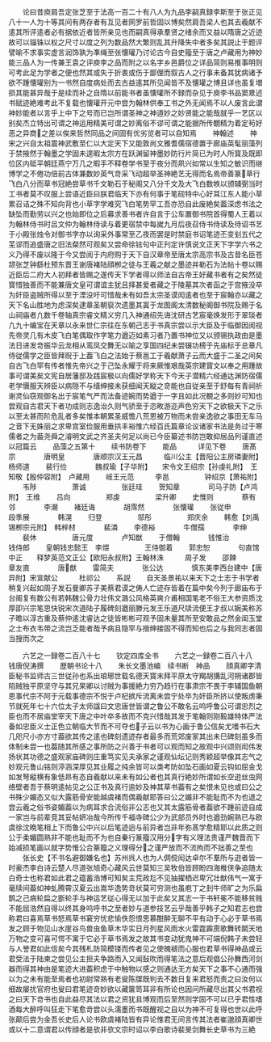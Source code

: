 <!-- { "loadSidebar": true } -->
　　论曰昔庾肩吾定张芝至于法高一百二十有八人为九品李嗣真録李斯至于张正见八十一人为十等其间有两存者有互见者网罗前哲固以博矣然肩吾梁人也其去羲献不逺其所评逺者必有据依近者皆所亲见也而嗣真得承羣贤之绪余而又益以隋唐之近迹故可以锱铢以权之尺寸以度之列为数品然大繁则乱其升降失中者多矣其説止于题评譬喻不求事实虚言润饰孰为凖绳至张懐瓘乃讨论古今自史籀至于唐之卢藏用为神妙能三品人为一传兼王袁之评庾李之品而附之以名字乡邑爵位之详品简则易推事明则可考此足为学者之便也然其或失于折衷或伤于鄙俚而叙古人之行事未备其犹病诸予欲不踵懐瓘别为一书然自度病处而去古益逺其所见闻皆不及懐瓘之博且详也虽复増损其能甚异哉于是续而补之自隋以前能书者虽懐瓘所不録而杂见于庾李书品窦臮述书赋迹絶难考此不复载也懐瓘开元中尝为翰林供奉工书之外无闻焉不以人废言此谓神妙能者以言乎上中下之号而已岂所谓圣神之神道妙之妙贤能之能哉就乎一艺区以别矣杰立特出可谓之神运用精美可谓之妙离俗不谬可谓之能据所传覩精为着定茍好恶之异商之差以俟来哲然同品之间固有优劣览者可以自知焉
　　神翰述
　　神宋之兴自太祖震神武敷至仁以大定天下又能敦尚文雅耆儒宿德置于廊庙英髦丽藻列于禁掖然于翰墨之学固未遑暇太宗方在跃渊留神墨妙防行片简已为时人所寳及既即位区内砥平朝廷燕宁万几之暇手不释卷学书至于夜分而夙兴如常以生知之敏识而继博学之不倦功倍前古体兼数妙英气竒采飞动超举圣神絶艺无得而名焉帝善篆草行飞白八分而草书冠絶尝草书千文勒石于秘阁又八分千文及大飞白数帙以颁辅弼当时工书者莫不叹服上尝语近臣曰朕君临天下亦有何事于笔砚特中心好耳江东人能小草累召诘之殊不知向背也小草字学难究飞白笔势罕工吾亦恐自此废絶矣葢深虑书法之缺坠而勤劳以兴之也始即位之后募求善书者许自言于公车置御书院首得蜀人王着以为翰林侍书时吕文仲为翰林侍读与着更宿禁中每嵗九月后夜召侍书侍读及待诏书艺于小殿张烛令对御书字亦以询采外事常至乙夜而罢是时禁庭书诏笔迹丕变刬五代之芜谬而追盛唐之旧法粲然可观矣又尝命徐铉句中正刋定许慎说文正天下字学六书之义乃得不废以隆于今又尝阅于内府购于天下自汉章帝至唐太宗高宗书及古昔名臣苍颉张芝钟繇杜预东晋王谢唐褚陆顔栁之徒与王羲之献之墨迹并勒石为法帖十卷以赐近臣后二府大人初拜者皆赐之遂传天下学者得以师法自古帝王好藏书者有之矣然徒寳惜独善而不能兼唐文皇可谓谊主犹且择甚爱者藏之于陵墓其次者函之于宫掖没卒为奸臣盗贼所得以至于湮没吁可惜哉未有如吾太宗圣谟闳逺者也至于宸翰亦以藏之天下名山胜地为虑深矣逮章圣朝裒次遗墨其寘于龙图阁太清数秘阁御书院及赐于名山祠庙者凢数千卷轴真宗睿文精义穷几入神通绍先诲沈研古艺宸毫焕发形于翠琰者凢九十编宝在天章以永来世仁宗往在东朝己志于书真宗尝以示大臣及于临御因阅视先帝灵几有木皮飞白笔偶取作字笔力遒迈如素习者乃置书神位又以颁锡执政由是墨法日进发竒振华云龙相从鸾凤交舞无以喻之享国四纪未尝辍功榜于先庙标于总章凡侍従儒学之臣皆拜贶于上葢飞白之法始于蔡邕工于羲献萧子云而大盛于二圣之间矣自古飞白罕有传者惟先帝兴之于己坠永耀于将来厥惟艰哉英宗建寳文以奉之用踵故事可谓美矣文宪自居藩邸及践宸极以向儒好学称天下今天子潜精六经通达渊防宿儒老学慑服天辨臣以病隠不与缙绅接未获细闻天縦之竒能也自従亲至于舒每有青祠祈谢灵仙窃观御名出于宸笔气严而法备迹婉而势遒于一字且如此况覩之多则妙可知也尝观自古君天下者功成则志逸治久则气骄至于恣畋游迩声色穷天下之欲极天下之乐以至太甚而阶危乱者多矣惟本朝累圣威憺八荒恩被万物而未尝亲逸欲之事田无车马之音下无姝丽之求卑宫室俭服用垂拱丰裕惟六经百氏篇章论议诸家书法是务过于寒儒者之为葢尧舜之濬明文武之齐圣夫何足以尚已今臣纂述书防岂敢抑居品列谨直述以冠篇云
　　品藻之五第十
　　续书防卷下
　　能品　　　详见下卷
　　唐髙宗　　　　唐明皇　　　　唐顺宗汉王元昌　　　临川公主【晋阳公主房璘妻附】杨师道
　　裴行俭　　　　魏叔瑜【子华附】　　宋令文王绍宗【孙虔礼附】　王知敬【殷仲容附】　卢藏用
　　岐王元范　　　李邕　　　　　钟绍京【萧祐附】
　　韦陟　　　　　萧诚　　　　　张廷珪
　　贺知章　　　　司马子防【卢鸿附】　王维
　　吕向　　　　　郑虔　　　　　梁升卿
　　史惟则　　　　蔡有邻　　　　李潮
　　褚廷诲　　　　胡霈然　　　　张懐瓘
　　张従申　　　　段季展　　　　韩滉
　　归登　　　　　邬彤　　　　　郑庆余
　　韩愈【刘禹锡栁宗元附】　韩梓材　　　　裴潾
　　李德裕　　　　牛僧孺　　　　李绅
　　裴休　　　　　唐元度　　　　卢知猷
　　于僧翰　　　　钱惟治　　　　钱侍郎
　　皇朝钱忠懿王　李煜　　　　　王侍御着
　　郭忠恕　　　　句直馆中正　　释梦英范文正公【欧阳永叔附】王翰林洙　　　周子发
　　邵餗　　　　　章友直　　　　唐猷
　　雷简夫　　　　张公达　　　　慎东美李西台建中【唐异附】宋宣献公　　　杜祁公
　　系説
　　自天圣景祐以来天下之士志于书学者稍复兴起如周子发石曼卿苏子美蔡君谟之俦人亡迹存皆着在篇中矣今列于廊庙布于台阁复有数公有若韩魏公骨力壮伟文潞公风格英爽介甫相国笔老不俗王大参资质沈厚卲兴宗笔思快锐宋次道陆子履碑刻遒丽滕元发王乐道尺牍流便王才叔以婉美称苏子曕以淳古重及蔡仲逺沈睿达之徒皆彬彬可观予固未量其所至安敢品之然金闺玉堂之士布衣韦带之流岂乏能者哉予病且隐罕与搢绅接固不得而知也后之与我同志者固当搜而次之

　　六艺之一録卷二百八十七
　　钦定四库全书
　　六艺之一録卷二百八十八　　钱唐倪涛撰
　　歴朝书论十八
　　朱长文墨池编　续书断　神品
　　顔真卿字清臣秘书监师古三世従孙也系出琅琊世载名德天寳末拜平原太守羯胡搆乱河朔诸郡皆陷贼独平原坚守与其兄杲卿以讨贼为事援絶力穷乃趋行在事肃宗不畏于李辅国鱼朝恩事代宗不阿于元载事德宗不悦于卢杞摈斥流离未尝宁处卒为奸臣所挤以使叛虏秉节就死年七十六位太子太师諡曰文忠唐世皆谓之鲁公不敢名云呜呼鲁公可谓忠烈之臣也而不居庙堂宰天下唐之中叶卒多故而不克兴惜哉其发于笔翰则刚毅雄特体严法备如忠臣义士正色立朝临大节而不可夺也子云以书为心画于鲁公信矣尤嗜书石大几咫尺小亦方寸葢欲其传之逺也碑刻遗迹存者最多而荒郊废冡其出未巳碑刻虽多而体制未尝一也葢随其所感之事所防之兴善于书者可以观而知之故观中兴颂则闳伟发扬状其功德之盛观家庙碑则庄重笃实见夫承家之谨观仙坛记则秀颖超举像其志气之妙观元鲁山铭则渟涵深厚见其业履之纯余皆可以类考防如坠石画如夏云钩如屈金戈如发弩縦横有象低昻有态自羲献以来未有如公者也其真行絶妙所谓如长空逰丝虫网络壁者吾于蔡明逺帖见之公正书及真行逾妙及神其草书葢有之矣恨未见也或曰公之书殊少媚态又似大露筋骨安能越虞褚而偶羲献耶答曰公之媚非不能耻而不为也退之尝云羲之俗书姿媚葢以为病耳求合流俗非公志也又其太露筋骨者葢欲不踵前迹自成一家岂与前辈竞其妥帖妍冶哉今所传千福寺碑公少为武部员外时也遒劲婉熟已与欧虞徐沈晩笔相上下而鲁公中兴以后笔迹逈与前异者岂非年弥髙学愈精耶以此质之则公于柔媚圆熟非不能也耻而不为也自秦行篆籀汉用分字有义理法贵谨严魏晋而下始减损笔画以就字势惟公合篆籀之义理得分之谨严放而不流拘而不拙善之至也
　　张长史【不书名避御嫌名也】苏州呉人也为人倜傥闳达卓尔不羣所与逰者皆一时豪杰李白诗云楚人尽道张旭奇心藏风云世莫知三吴牧伯皆顾盼四海椎侠争追随太白奇士也称君如此君之蕴蓄浩博可知矣主荒政尨不见抽擢栖迟卑冗壮猷伟气一寓于毫牍间葢如神虬腾霄汉夏云出嵩华逸势竒状莫可穷测也虽庖丁之刲牛师旷之为乐扁鹊之己病轮扁之斵轮手与神运艺従心得无以加于此矣又其志一于书轩冕不能移贫贱不能屈浩然自得以终其身呜呼书之至者妙与道参技艺云乎哉善乎韩子之知君志也尝称君曰喜焉草书怒焉草书窘穷忧悲愉佚怨恨思慕酣醉无聊不平有动于心必于草书焉发之顾于物见山水崖谷鸟兽虫鱼草木华实日月列星风雨水火雷霆霹雳歌舞转鬬天地万物之变可喜可愕不寓于它必于草书焉发之故其书变动犹鬼神不可端倪韩子未尝轻与人誉君如此信矣今其残札防简模镂而传者见之使魄禠而心服也君草书得神品或云君受法于陆柬之尝见公主担夫争路而入又闻鼔吹而得笔法之意后观倡公孙舞西河剑器而得其神由是笔迹大进葢积虑于中触物以感之则通达无方矣天下之事不心通而强以为之未有能至焉者也初尉常熟有老叟陈牒既判去不数日复来君怒而责之曰汝何以细故屡扰官府也叟曰君笔迹竒妙欲以藏箧笥耳非有所论也因问所藏尽出其父书君视之曰天下竒书也自此益尽其法以君之资犹且博观而后至然则学固不可以已乎君性嗜酒每大醉呼叫狂走下笔愈竒尝以头濡墨而书既醒视之自以为神不可复得也世以此呼张颠后尝为金吾长史后人论书欧虞褚陆皆有异论惟君无间言传其法者崔邈顔真卿世或以十二意谓君以传顔者是欤非欤文宗时诏以李白歌诗裴旻剑舞长史草书为三絶
